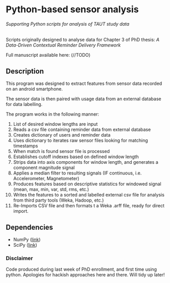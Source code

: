 # Python-based sensor analysis
###### Supporting Python scripts for analysis of TAUT study data

Scripts originally designed to analyse data for Chapter 3 of PhD thesis: *A Data-Driven Contextual Reminder Delivery Framework*

Full manuscript available here: (//TODO)

## Description
This program was designed to extract features from sensor data recorded on an android smartphone.

The sensor data is then paired with usage data from an external database for data labelling.

The program works in the following manner:

1. List of desired window lengths are input
2. Reads a csv file containing reminder data from external database
3. Creates dictionary of users and reminder data
4. Uses dictionary to iterates raw sensor files looking for matching timestamps
5. When match is found sensor file is processed
6. Establishes cutoff indexes based on defined window length
7. Strips data into axis components for window length, and generates a component magnitude signal
8. Applies a median filter to resulting signals (IF continuous, i.e. Accelerometer, Magnetometer)
9. Produces features based on descriptive statistics for windowed signal (mean, max, min, var, std, rms, etc.)
10. Writes the features to a sorted and labelled external csv file for  analysis from third party tools (Weka, Hadoop, etc.)
11. Re-Imports CSV file and then formats t a Weka .arff file, ready for direct import.

## Dependencies
* NumPy ([link](http://www.numpy.org))
* SciPy ([link](http://www.scipy.org))

### Disclaimer
Code produced during last week of PhD enrollment, and first time using python. Apologies for hackish approaches here and there. Will tidy up later!